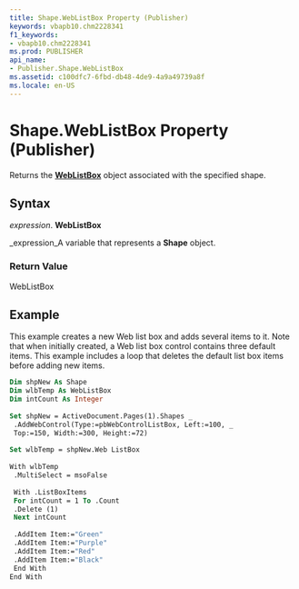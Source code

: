```yaml
---
title: Shape.WebListBox Property (Publisher)
keywords: vbapb10.chm2228341
f1_keywords:
- vbapb10.chm2228341
ms.prod: PUBLISHER
api_name:
- Publisher.Shape.WebListBox
ms.assetid: c100dfc7-6fbd-db48-4de9-4a9a49739a8f
ms.locale: en-US
---
```



# Shape.WebListBox Property (Publisher)

Returns the  **[WebListBox](weblistbox-object-publisher.md)** object associated with the specified shape.


## Syntax

 _expression_. **WebListBox**

 _expression_A variable that represents a  **Shape** object.


### Return Value

WebListBox


## Example

This example creates a new Web list box and adds several items to it. Note that when initially created, a Web list box control contains three default items. This example includes a loop that deletes the default list box items before adding new items.


```vb
Dim shpNew As Shape 
Dim wlbTemp As WebListBox 
Dim intCount As Integer 
 
Set shpNew = ActiveDocument.Pages(1).Shapes _ 
 .AddWebControl(Type:=pbWebControlListBox, Left:=100, _ 
 Top:=150, Width:=300, Height:=72) 
 
Set wlbTemp = shpNew.Web ListBox 
 
With wlbTemp 
 .MultiSelect = msoFalse 
 
 With .ListBoxItems 
 For intCount = 1 To .Count 
 .Delete (1) 
 Next intCount 
 
 .AddItem Item:="Green" 
 .AddItem Item:="Purple" 
 .AddItem Item:="Red" 
 .AddItem Item:="Black" 
 End With 
End With
```


